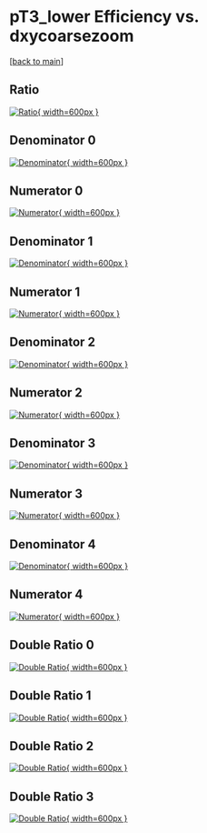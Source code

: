 # pT3_lower Efficiency vs. dxycoarsezoom

[[back to main](./)]



## Ratio

[![Ratio](../mtv/var/pT3_lower_base_321_-1_eff_dxycoarsezoom.png){ width=600px }](../mtv/var/pT3_lower_base_321_-1_eff_dxycoarsezoom.pdf)

## Denominator 0

[![Denominator](../mtv/den/pT3_lower_base_321_-1_eff_dxycoarsezoom_den0.png){ width=600px }](../mtv/den/pT3_lower_base_321_-1_eff_dxycoarsezoom_den0.pdf)

## Numerator 0

[![Numerator](../mtv/num/pT3_lower_base_321_-1_eff_dxycoarsezoom_num0.png){ width=600px }](../mtv/num/pT3_lower_base_321_-1_eff_dxycoarsezoom_num0.pdf)

## Denominator 1

[![Denominator](../mtv/den/pT3_lower_base_321_-1_eff_dxycoarsezoom_den1.png){ width=600px }](../mtv/den/pT3_lower_base_321_-1_eff_dxycoarsezoom_den1.pdf)

## Numerator 1

[![Numerator](../mtv/num/pT3_lower_base_321_-1_eff_dxycoarsezoom_num1.png){ width=600px }](../mtv/num/pT3_lower_base_321_-1_eff_dxycoarsezoom_num1.pdf)

## Denominator 2

[![Denominator](../mtv/den/pT3_lower_base_321_-1_eff_dxycoarsezoom_den2.png){ width=600px }](../mtv/den/pT3_lower_base_321_-1_eff_dxycoarsezoom_den2.pdf)

## Numerator 2

[![Numerator](../mtv/num/pT3_lower_base_321_-1_eff_dxycoarsezoom_num2.png){ width=600px }](../mtv/num/pT3_lower_base_321_-1_eff_dxycoarsezoom_num2.pdf)

## Denominator 3

[![Denominator](../mtv/den/pT3_lower_base_321_-1_eff_dxycoarsezoom_den3.png){ width=600px }](../mtv/den/pT3_lower_base_321_-1_eff_dxycoarsezoom_den3.pdf)

## Numerator 3

[![Numerator](../mtv/num/pT3_lower_base_321_-1_eff_dxycoarsezoom_num3.png){ width=600px }](../mtv/num/pT3_lower_base_321_-1_eff_dxycoarsezoom_num3.pdf)

## Denominator 4

[![Denominator](../mtv/den/pT3_lower_base_321_-1_eff_dxycoarsezoom_den4.png){ width=600px }](../mtv/den/pT3_lower_base_321_-1_eff_dxycoarsezoom_den4.pdf)

## Numerator 4

[![Numerator](../mtv/num/pT3_lower_base_321_-1_eff_dxycoarsezoom_num4.png){ width=600px }](../mtv/num/pT3_lower_base_321_-1_eff_dxycoarsezoom_num4.pdf)

## Double Ratio 0

[![Double Ratio](../mtv/ratio/pT3_lower_base_321_-1_eff_dxycoarsezoom_ratio0.png){ width=600px }](../mtv/ratio/pT3_lower_base_321_-1_eff_dxycoarsezoom_ratio0.pdf)

## Double Ratio 1

[![Double Ratio](../mtv/ratio/pT3_lower_base_321_-1_eff_dxycoarsezoom_ratio1.png){ width=600px }](../mtv/ratio/pT3_lower_base_321_-1_eff_dxycoarsezoom_ratio1.pdf)

## Double Ratio 2

[![Double Ratio](../mtv/ratio/pT3_lower_base_321_-1_eff_dxycoarsezoom_ratio2.png){ width=600px }](../mtv/ratio/pT3_lower_base_321_-1_eff_dxycoarsezoom_ratio2.pdf)

## Double Ratio 3

[![Double Ratio](../mtv/ratio/pT3_lower_base_321_-1_eff_dxycoarsezoom_ratio3.png){ width=600px }](../mtv/ratio/pT3_lower_base_321_-1_eff_dxycoarsezoom_ratio3.pdf)

